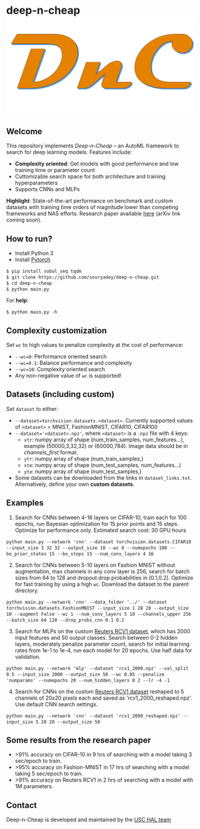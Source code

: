 # deep-n-cheap ![DnC logo](/dnc_logo.png)

## Welcome
This repository implements _Deep-n-Cheap_ – an AutoML framework to search for deep learning models. Features include:
- **Complexity oriented**: Get models with good performance and low training time or parameter count
- Cuttomizable search space for both architecture and training hyperparameters
- Supports CNNs and MLPs

**Highlight**: State-of-the-art performance on benchmark and custom datasets with training time orders of magnitude lower than competing frameworks and NAS efforts. Research paper available [here](https://drive.google.com/file/d/1ESQNJik_4pYQtGxEGhSDkPHcvfts9B5S/view?usp=sharing) (arXiv link coming soon).

## How to run?
- Install Python 3
- Install [Pytorch](https://pytorch.org/)
```
$ pip install sobol_seq tqdm
$ git clone https://github.com/souryadey/deep-n-cheap.git
$ cd deep-n-cheap
$ python main.py
```

For **help**:
```
$ python main.py -h
```

## Complexity customization
Set `wc` to high values to penalize complexity at the cost of performance:
- `--wc=0`: Performance oriented search
- `--wc=0.1`: Balance performance and complexity
- `--wc=10`: Complexity oriented search
- Any non-negative value of `wc` is supported!

## Datasets (including custom)
Set `dataset` to either:
- `--dataset=torchvision.datasets.<dataset>`. Currently supported values of `<dataset>` = MNIST, FashionMNIST, CIFAR10, CIFAR100
- `--dataset='<dataset>.npz'`, where `<dataset>` is a `.npz` file with 4 keys:
	- `xtr`: numpy array of shape (num_train_samples, num_features...), example (50000,3,32,32) or (60000,784). Image data should be in _channels_first_ format.
	- `ytr`: numpy array of shape (num_train_samples,)
	- `xte`: numpy array of shape (num_test_samples, num_features...)
	- `yte`: numpy array of shape (num_test_samples,)
- Some datasets can be downloaded from the links in `dataset_links.txt`. Alternatively, define your own **custom datasets**.

## Examples
1. Search for CNNs between 4-16 layers on CIFAR-10, train each for 100 epochs, run Bayesian optimization for 15 prior points and 15 steps. Optimize for performance only. Estimated search cost: 30 GPU hours
```
python main.py --network 'cnn' --dataset torchvision.datasets.CIFAR10 --input_size 3 32 32 --output_size 10 --wc 0 --numepochs 100 --bo_prior_states 15 --bo_steps 15 --num_conv_layers 4 16
```

2. Search for CNNs between 5-10 layers on Fashion MNIST without augmentation, max channels in any conv layer is 256, search for batch sizes from 64 to 128 and dropout drop probabilities in [0.1,0.2]. Optimize for fast training by using a high `wc`. Download the dataset to the parent directory.
```
python main.py --network 'cnn' --data_folder '../' --dataset torchvision.datasets.FashionMNIST --input_size 1 28 28 --output_size 10 --augment False --wc 1 --num_conv_layers 5 10 --channels_upper 256 --batch_size 64 128 --drop_probs_cnn 0.1 0.2
```

3. Search for MLPs on the custom [Reuters RCV1 dataset](https://ieeexplore.ieee.org/document/8689061), which has 2000 input features and 50 output classes. Search between 0-2 hidden layers, moderately penalize parameter count, search for initial learning rates from 1e-1 to 1e-4, run each model for 20 epochs. Use half data for validation.
```
python main.py --network 'mlp' --dataset 'rcv1_2000.npz' --val_split 0.5 --input_size 2000 --output_size 50 --wc 0.05 --penalize 'numparams' --numepochs 20 --num_hidden_layers 0 2 --lr -4 -1
```

4. Search for CNNs on the custom [Reuters RCV1 dataset](https://ieeexplore.ieee.org/document/8689061) reshaped to 5 channels of 20x20 pixels each and saved as 'rcv1_2000_reshaped.npz'. Use default CNN search settings.
```
python main.py --network 'cnn' --dataset 'rcv1_2000_reshaped.npz' --input_size 5 20 20 --output_size 50
```

## Some results from the research paper
- &gt;91% accuracy on CIFAR-10 in 9 hrs of searching with a model taking 3 sec/epoch to train.
- &gt;95% accuracy on Fashion-MNIST in 17 hrs of searching with a model taking 5 sec/epoch to train.
- &gt;91% accuracy on Reuters RCV1 in 2 hrs of searching with a model with 1M parameters.

## Contact
Deep-n-Cheap is developed and maintained by the [USC HAL team](https://hal.usc.edu/)

